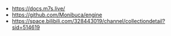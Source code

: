 
- https://docs.m7s.live/
- https://github.com/Monibuca/engine
- https://space.bilibili.com/328443019/channel/collectiondetail?sid=514619
